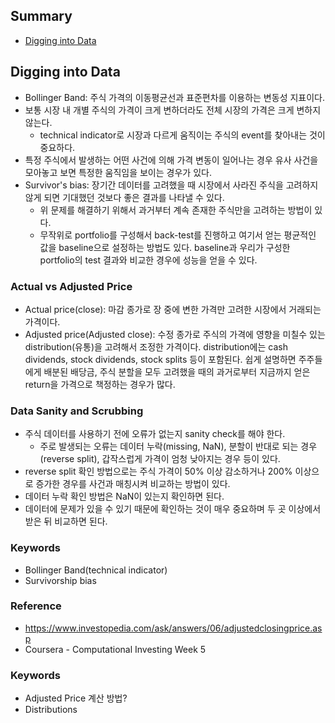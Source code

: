 ## Summary
- [Digging into Data](#dd)

## Digging into Data <a name="dd"></a>
- Bollinger Band: 주식 가격의 이동평균선과 표준편차를 이용하는 변동성 지표이다. 
- 보통 시장 내 개별 주식의 가격이 크게 변하더라도 전체 시장의 가격은 크게 변하지 않는다. 
  - technical indicator로 시장과 다르게 움직이는 주식의 event를 찾아내는 것이 중요하다. 
- 특정 주식에서 발생하는 어떤 사건에 의해 가격 변동이 일어나는 경우 유사 사건을 모아놓고 보면 특정한 움직임을 보이는 경우가 있다. 
- Survivor's bias: 장기간 데이터를 고려했을 때 시장에서 사라진 주식을 고려하지 않게 되면 기대했던 것보다 좋은 결과를 나타낼 수 있다.
  - 위 문제를 해결하기 위해서 과거부터 계속 존재한 주식만을 고려하는 방법이 있다. 
  - 무작위로 portfolio를 구성해서 back-test를 진행하고 여기서 얻는 평균적인 값을 baseline으로 설정하는 방법도 있다. baseline과 우리가 구성한 portfolio의 test 결과와 비교한 경우에 성능을 얻을 수 있다. 


### Actual vs Adjusted Price
- Actual price(close): 마감 종가로 장 중에 변한 가격만 고려한 시장에서 거래되는 가격이다. 
- Adjusted price(Adjusted close): 수정 종가로 주식의 가격에 영향을 미칠수 있는 distribution(유통)을 고려해서 조정한 가격이다. distribution에는 cash dividends, stock dividends, stock splits 등이 포함된다. 쉽게 설명하면 주주들에게 배분된 배당금, 주식 분할을 모두 고려했을 때의 과거로부터 지금까지 얻은 return을 가격으로 책정하는 경우가 많다. 

### Data Sanity and Scrubbing

- 주식 데이터를 사용하기 전에 오류가 없는지 sanity check를 해야 한다. 
  - 주로 발생되는 오류는 데이터 누락(missing, NaN), 분할이 반대로 되는 경우(reverse split), 갑작스럽게 가격이 엄청 낮아지는 경우 등이 있다. 
- reverse split 확인 방법으로는 주식 가격이 50% 이상 감소하거나 200% 이상으로 증가한 경우를 사건과 매칭시켜 비교하는 방법이 있다. 
- 데이터 누락 확인 방법은 NaN이 있는지 확인하면 된다. 
- 데이터에 문제가 있을 수 있기 때문에 확인하는 것이 매우 중요하며 두 곳 이상에서 받은 뒤 비교하면 된다. 

### Keywords
- Bollinger Band(technical indicator)
- Survivorship bias

### Reference
- https://www.investopedia.com/ask/answers/06/adjustedclosingprice.asp
- Coursera - Computational Investing Week 5 

### Keywords
- Adjusted Price 계산 방법?
- Distributions